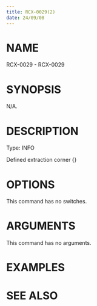 ```yaml
---
title: RCX-0029(2)
date: 24/09/08
---
```


# NAME

RCX-0029 - RCX-0029

# SYNOPSIS

N/A.

# DESCRIPTION

Type: INFO

Defined extraction corner {}

# OPTIONS

This command has no switches.

# ARGUMENTS

This command has no arguments.

# EXAMPLES

# SEE ALSO
